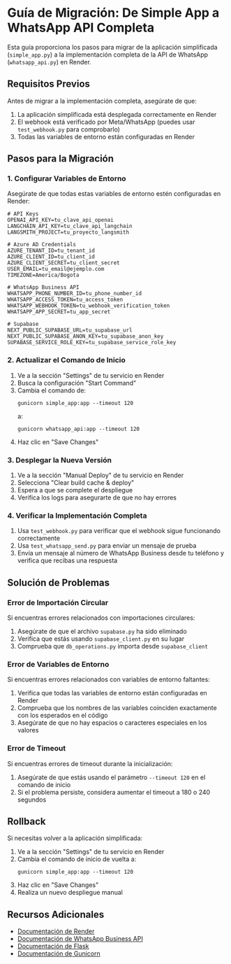 # Guía de Migración: De Simple App a WhatsApp API Completa

Esta guía proporciona los pasos para migrar de la aplicación simplificada (`simple_app.py`) a la implementación completa de la API de WhatsApp (`whatsapp_api.py`) en Render.

## Requisitos Previos

Antes de migrar a la implementación completa, asegúrate de que:

1. La aplicación simplificada está desplegada correctamente en Render
2. El webhook está verificado por Meta/WhatsApp (puedes usar `test_webhook.py` para comprobarlo)
3. Todas las variables de entorno están configuradas en Render

## Pasos para la Migración

### 1. Configurar Variables de Entorno

Asegúrate de que todas estas variables de entorno estén configuradas en Render:

```
# API Keys
OPENAI_API_KEY=tu_clave_api_openai
LANGCHAIN_API_KEY=tu_clave_api_langchain
LANGSMITH_PROJECT=tu_proyecto_langsmith

# Azure AD Credentials
AZURE_TENANT_ID=tu_tenant_id
AZURE_CLIENT_ID=tu_client_id
AZURE_CLIENT_SECRET=tu_client_secret
USER_EMAIL=tu_email@ejemplo.com
TIMEZONE=America/Bogota

# WhatsApp Business API
WHATSAPP_PHONE_NUMBER_ID=tu_phone_number_id
WHATSAPP_ACCESS_TOKEN=tu_access_token
WHATSAPP_WEBHOOK_TOKEN=tu_webhook_verification_token
WHATSAPP_APP_SECRET=tu_app_secret

# Supabase
NEXT_PUBLIC_SUPABASE_URL=tu_supabase_url
NEXT_PUBLIC_SUPABASE_ANON_KEY=tu_supabase_anon_key
SUPABASE_SERVICE_ROLE_KEY=tu_supabase_service_role_key
```

### 2. Actualizar el Comando de Inicio

1. Ve a la sección "Settings" de tu servicio en Render
2. Busca la configuración "Start Command"
3. Cambia el comando de:
   ```
   gunicorn simple_app:app --timeout 120
   ```
   a:
   ```
   gunicorn whatsapp_api:app --timeout 120
   ```
4. Haz clic en "Save Changes"

### 3. Desplegar la Nueva Versión

1. Ve a la sección "Manual Deploy" de tu servicio en Render
2. Selecciona "Clear build cache & deploy"
3. Espera a que se complete el despliegue
4. Verifica los logs para asegurarte de que no hay errores

### 4. Verificar la Implementación Completa

1. Usa `test_webhook.py` para verificar que el webhook sigue funcionando correctamente
2. Usa `test_whatsapp_send.py` para enviar un mensaje de prueba
3. Envía un mensaje al número de WhatsApp Business desde tu teléfono y verifica que recibas una respuesta

## Solución de Problemas

### Error de Importación Circular

Si encuentras errores relacionados con importaciones circulares:

1. Asegúrate de que el archivo `supabase.py` ha sido eliminado
2. Verifica que estás usando `supabase_client.py` en su lugar
3. Comprueba que `db_operations.py` importa desde `supabase_client`

### Error de Variables de Entorno

Si encuentras errores relacionados con variables de entorno faltantes:

1. Verifica que todas las variables de entorno están configuradas en Render
2. Comprueba que los nombres de las variables coinciden exactamente con los esperados en el código
3. Asegúrate de que no hay espacios o caracteres especiales en los valores

### Error de Timeout

Si encuentras errores de timeout durante la inicialización:

1. Asegúrate de que estás usando el parámetro `--timeout 120` en el comando de inicio
2. Si el problema persiste, considera aumentar el timeout a 180 o 240 segundos

## Rollback

Si necesitas volver a la aplicación simplificada:

1. Ve a la sección "Settings" de tu servicio en Render
2. Cambia el comando de inicio de vuelta a:
   ```
   gunicorn simple_app:app --timeout 120
   ```
3. Haz clic en "Save Changes"
4. Realiza un nuevo despliegue manual

## Recursos Adicionales

- [Documentación de Render](https://render.com/docs)
- [Documentación de WhatsApp Business API](https://developers.facebook.com/docs/whatsapp)
- [Documentación de Flask](https://flask.palletsprojects.com/)
- [Documentación de Gunicorn](https://docs.gunicorn.org/)
